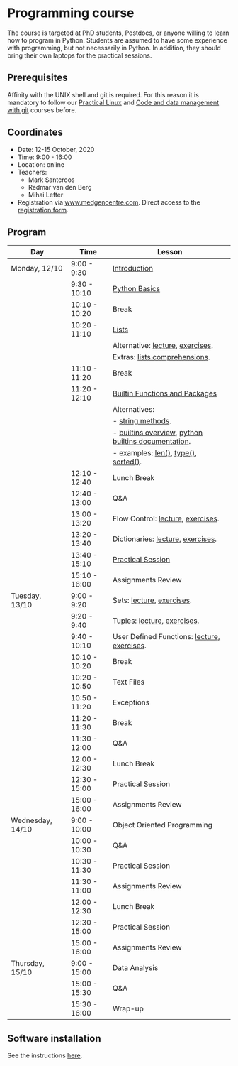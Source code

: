 Programming course
==================

The course is targeted at PhD students, Postdocs, or anyone willing to learn
how to program in Python. Students are assumed to have some experience with
programming, but not necessarily in Python. In addition, they should bring
their own laptops for the practical sessions.

## Prerequisites

Affinity with the UNIX shell and git is required. For this reason it is
mandatory to follow our
[Practical Linux](https://git.lumc.nl/courses/practical-linux-course)
and [Code and data management with git](https://git.lumc.nl/courses/gitcourse)
courses before.

## Coordinates

- Date: 12-15 October, 2020
- Time: 9:00 - 16:00
- Location: online
- Teachers:
  - Mark Santcroos
  - Redmar van den Berg
  - Mihai Lefter
- Registration via www.medgencentre.com. Direct access to the
[registration form](https://forms.lumc.nl/lumc2/PYTHONcourse).

Program
-------

| Day              |  Time         | Lesson                                                      |
|------------------|---------------|-------------------------------------------------------------|
| Monday, 12/10    | 9:00 - 9:30   | [Introduction][introduction]                                |
|                  | 9:30 - 10:10  | [Python Basics][basics]                                     |
|                  | 10:10 - 10:20 | Break                                                       |
|                  | 10:20 - 11:10 | [Lists][lists]                                              |
|                  |               | Alternative: [lecture][lists_socratica], [exercises][exercises_lists].|
|                  |               | Extras: [lists comprehensions][lists_comprehension].|
|                  | 11:10 - 11:20 | Break                                                       |
|                  | 11:20 - 12:10 | [Builtin Functions and Packages][builtins]                  |
|                  |               | Alternatives:                                               |
|                  |               | - [string methods][string_methods].                         |
|                  |               | - [builtins overview][builtins_overview], [python builtins documentation](https://docs.python.org/3/library/functions.html).|
|                  |               | - examples: [len()](https://www.youtube.com/watch?v=vV8faG_eLlw&list=PL4eU-_ytIUt_s4S9aZ6rLoP7aAUkj66gx&index=39), [type()](https://www.youtube.com/watch?v=25lXfMjkJTQ&list=PL4eU-_ytIUt_s4S9aZ6rLoP7aAUkj66gx&index=67), [sorted()](https://www.youtube.com/watch?v=t3Ot06TRspg&list=PL4eU-_ytIUt_s4S9aZ6rLoP7aAUkj66gx&index=61).  |
|                  | 12:10 - 12:40 | Lunch Break                                                 |
|                  | 12:40 - 13:00 | Q&A                                                         |
|                  | 13:00 - 13:20 | Flow Control: [lecture][flow_control_external], [exercises][exercises_flow_control].|
|                  | 13:20 - 13:40 | Dictionaries: [lecture][dictionaries_external], [exercises][exercises_dictionaries].|
|                  | 13:40 - 15:10 | [Practical Session](https://classroom.github.com/a/w4GAzuFt)|
|                  | 15:10 - 16:00 | Assignments Review                                          |
| Tuesday, 13/10   | 9:00 - 9:20   | Sets: [lecture][sets_external], [exercises][exercises_sets].|
|                  | 9:20 - 9:40   | Tuples: [lecture][tuples_external], [exercises][exercises_tuples].|
|                  | 9:40 - 10:10  | User Defined Functions: [lecture][functions_external], [exercises][exercises_functions].|                                      |
|                  | 10:10 - 10:20 | Break                                                       |
|                  | 10:20 - 10:50 | Text Files                                                  |
|                  | 10:50 - 11:20 | Exceptions                                                  |
|                  | 11:20 - 11:30 | Break                                                       |
|                  | 11:30 - 12:00 | Q&A                                                         |
|                  | 12:00 - 12:30 | Lunch Break                                                 |
|                  | 12:30 - 15:00 | Practical Session                                           |
|                  | 15:00 - 16:00 | Assignments Review                                          |
| Wednesday, 14/10 | 9:00 - 10:00  | Object Oriented Programming                                 |
|                  | 10:00 - 10:30 | Q&A                                                         |
|                  | 10:30 - 11:30 | Practical Session                                           |
|                  | 11:30 - 11:00 | Assignments Review                                          |
|                  | 12:00 - 12:30 | Lunch Break                                                 |
|                  | 12:30 - 15:00 | Practical Session                                           |
|                  | 15:00 - 16:00 | Assignments Review                                          |
| Thursday, 15/10  | 9:00 - 15:00  | Data Analysis                                               |
|                  | 15:00 - 15:30 | Q&A                                                         |
|                  | 15:30 - 16:00 | Wrap-up                                                     |


Software installation
---------------------

See the instructions [here](https://docs.anaconda.com/anaconda/install/).

[basics]: https://campus.datacamp.com/courses/intro-to-python-for-data-science/chapter-1-python-basics?ex=1
[lists]: https://campus.datacamp.com/courses/intro-to-python-for-data-science/chapter-2-python-lists?ex=1
[builtins]: https://campus.datacamp.com/courses/intro-to-python-for-data-science/chapter-3-functions-and-packages?ex=1
[flow_control_external]: https://www.youtube.com/watch?v=RpoUAGp7Pcc
[dictionaries_external]: https://www.youtube.com/watch?v=XCcpzWs-CI4
[sets_external]: https://www.youtube.com/watch?v=sBvaPopWOmQ
[tuples_external]: https://www.youtube.com/watch?v=NI26dqhs2Rk
[functions_external]: https://www.youtube.com/watch?v=NE97ylAnrz4
[text_files_external]: https://www.youtube.com/watch?v=4mX0uPQFLDU
[exceptions_external]: https://www.youtube.com/watch?v=nlCKrKGHSSk
[oop_cs_dojo_1]: https://www.youtube.com/watch?v=8yjkWGRlUmY
[oop_cs_dojo_2]: https://www.youtube.com/watch?v=wfcWRAxRVBA
[oop_traversy_media]: https://www.youtube.com/watch?v=MikphENIrOo
[oop_tech_with_tim]: https://www.youtube.com/watch?v=JeznW_7DlB0&t=2213s
[data_analysis_external]: https://www.youtube.com/watch?v=r-uOLxNrNk8

[lists_socratica]: https://www.youtube.com/watch?v=ohCDWZgNIU0
[lists_comprehension]: https://www.youtube.com/watch?v=AhSvKGTh28Q
[string_methods]: https://www.youtube.com/watch?v=F2x20Ks4M8U
[builtins_overview]: https://www.youtube.com/watch?v=NBIs5FgYmB8&list=PL4eU-_ytIUt_s4S9aZ6rLoP7aAUkj66gx

[exercises_lists]: planning/exercises_lists.md
[exercises_flow_control]: planning/exercises_flow_control.md
[exercises_dictionaries]: planning/exercises_dictionaries.md
[exercises_sets]: planning/exercises_sets.md
[exercises_tuples]: planning/exercises_tuples.md
[exercises_functions]: planning/exercises_user_defined_functions.md

[introduction]: introduction/introduction/introduction.pdf?inline=false
[data_types]: https://git.lumc.nl/courses/programming-course/raw/master/introduction/data_types/data_types.pdf?inline=false
[flow_control]: https://git.lumc.nl/courses/programming-course/raw/master/introduction/flow_control/flow_control.pdf?inline=false
[functions]: https://git.lumc.nl/courses/programming-course/raw/master/introduction/functions/functions.pdf?inline=false
[strings]: https://git.lumc.nl/courses/programming-course/raw/master/more_python/more_01/more_01.pdf?inline=false
[std_library]: https://git.lumc.nl/courses/programming-course/raw/master/more_python/more_02/more_02.pdf?inline=false
[oop]: https://git.lumc.nl/courses/programming-course/raw/master/oop/oop.pdf
[jupyter_notebook]: http://nbviewer.ipython.org/urls/git.lumc.nl/courses/programming-course/raw/master/jupyter/05_jupyter.ipynb
[pandas]: http://nbviewer.ipython.org/urls/git.lumc.nl/courses/programming-course/raw/master/pandas/pandas.ipynb
